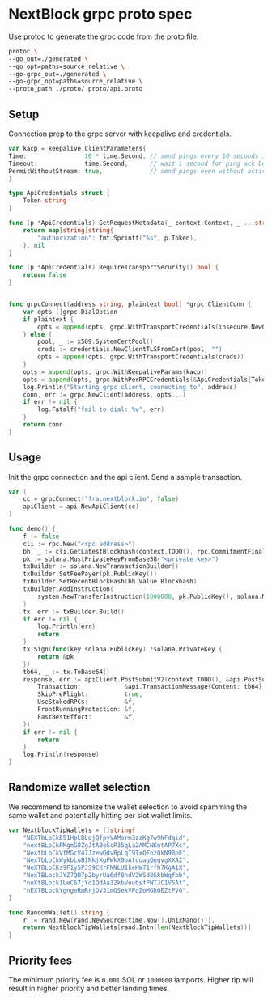 # NextBlock grpc proto spec

Use protoc to generate the grpc code from the proto file.

```bash
protoc \   
--go_out=./generated \
--go_opt=paths=source_relative \
--go-grpc_out=./generated \
--go-grpc_opt=paths=source_relative \
--proto_path ./proto/ proto/api.proto
````

## Setup

Connection prep to the grpc server with keepalive and credentials.

```go
var kacp = keepalive.ClientParameters{
Time:                10 * time.Second, // send pings every 10 seconds if there is no activity
Timeout:             time.Second,      // wait 1 second for ping ack before considering the connection dead
PermitWithoutStream: true,             // send pings even without active streams
}

type ApiCredentials struct {
    Token string
}

func (p *ApiCredentials) GetRequestMetadata(_ context.Context, _ ...string) (map[string]string, error) {
    return map[string]string{
        "authorization": fmt.Sprintf("%s", p.Token),
    }, nil
}

func (p *ApiCredentials) RequireTransportSecurity() bool {
    return false
}


func grpcConnect(address string, plaintext bool) *grpc.ClientConn {
	var opts []grpc.DialOption
	if plaintext {
		opts = append(opts, grpc.WithTransportCredentials(insecure.NewCredentials()))
	} else {
		pool, _ := x509.SystemCertPool()
		creds := credentials.NewClientTLSFromCert(pool, "")
		opts = append(opts, grpc.WithTransportCredentials(creds))
	}
	opts = append(opts, grpc.WithKeepaliveParams(kacp))
	opts = append(opts, grpc.WithPerRPCCredentials(&ApiCredentials{Token: "<api key>"}))
	log.Println("Starting grpc client, connecting to", address)
	conn, err := grpc.NewClient(address, opts...)
	if err != nil {
		log.Fatalf("fail to dial: %v", err)
	}
	return conn
}
```

## Usage

Init the grpc connection and the api client.
Send a sample transaction.

```go
var (   
    cc = grpcConnect("fra.nextblock.io", false)
	apiClient = api.NewApiClient(cc)
)

func demo() {
	f := false
	cli := rpc.New("<rpc address>")
	bh, _ := cli.GetLatestBlockhash(context.TODO(), rpc.CommitmentFinalized)
	pk := solana.MustPrivateKeyFromBase58("<private key>")
	txBuilder := solana.NewTransactionBuilder()
	txBuilder.SetFeePayer(pk.PublicKey())
	txBuilder.SetRecentBlockHash(bh.Value.Blockhash)
	txBuilder.AddInstruction(
		system.NewTransferInstruction(1000000, pk.PublicKey(), solana.MustPublicKeyFromBase58("nEXTBLockYgngeRmRrjDV31mGSekVPqZoMGhQEZtPVG")).Build(),
	)
	tx, err := txBuilder.Build()
	if err != nil {
		log.Println(err)
		return
	}
	tx.Sign(func(key solana.PublicKey) *solana.PrivateKey {
		return &pk
	})
	tb64, _ := tx.ToBase64()
	response, err := apiClient.PostSubmitV2(context.TODO(), &api.PostSubmitRequest{
		Transaction:            &api.TransactionMessage{Content: tb64},
		SkipPreFlight:          true,
		UseStakedRPCs:          &f,
		FrontRunningProtection: &f,
		FastBestEffort:         &f,
	})
	if err != nil {
		return
	}
	log.Println(response)
}
```

## Randomize wallet selection

We recommend to ranomize the wallet selection to avoid spamming the same wallet and potentially
hitting per slot wallet limits.

```go
var NextblockTipWallets = []string{
	"NEXTbLoCkB51HpLBLojQfpyVAMorm3zzKg7w9NFdqid",
	"nextBLoCkPMgmG8ZgJtABeScP35qLa2AMCNKntAP7Xc",
	"NextbLoCkVtMGcV47JzewQdvBpLqT9TxQFozQkN98pE",
	"NexTbLoCkWykbLuB1NkjXgFWkX9oAtcoagQegygXXA2",
	"NeXTBLoCKs9F1y5PJS9CKrFNNLU1keHW71rfh7KgA1X",
	"NexTBLockJYZ7QD7p2byrUa6df8ndV2WSd8GkbWqfbb",
	"neXtBLock1LeC67jYd1QdAa32kbVeubsfPNTJC1V5At",
	"nEXTBLockYgngeRmRrjDV31mGSekVPqZoMGhQEZtPVG",
}

func RandomWallet() string {
    r := rand.New(rand.NewSource(time.Now().UnixNano())),
    return NextblockTipWallets[rand.Intn(len(NextblockTipWallets))]
}
```

## Priority fees

The minimum priority fee is `0.001` SOL or `1000000` lamports.
Higher tip will result in higher priority and better landing times.